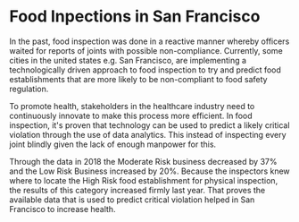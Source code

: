 # Food Inpections in San Francisco

In the past, food inspection was done in a reactive manner whereby officers waited for reports of joints with possible non-compliance. Currently, some cities in the united states e.g. San Francisco, are implementing a technologically driven approach to food  inspection to try and predict food establishments that are more likely to be non-compliant to food safety regulation. 

To promote health, stakeholders in the healthcare industry need to continuously innovate to make this process more efficient. In food inspection, it's proven that technology can be used to predict a likely critical violation through the use of data analytics. This instead of inspecting every joint blindly given the lack of enough manpower for this.

Through the data in 2018 the Moderate Risk business decreased by 37% and the Low Risk Business increased by 20%. Because the inspectors knew where to locate the High Risk food establishment for physical inspection, the results of this category increased firmly last year. That proves the available data that is used to predict critical violation helped in San Francisco to increase health. 

